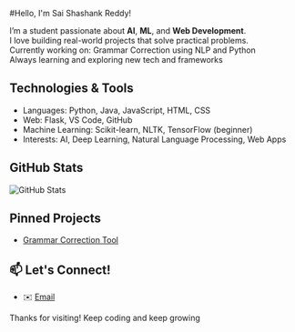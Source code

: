 #Hello, I'm Sai Shashank Reddy!

 I’m a student passionate about **AI**, **ML**, and **Web Development**.  
 I love building real-world projects that solve practical problems.  
 Currently working on: Grammar Correction using NLP and Python  
 Always learning and exploring new tech and frameworks

## Technologies & Tools
- Languages: Python, Java, JavaScript, HTML, CSS
-  Web: Flask, VS Code, GitHub
-  Machine Learning: Scikit-learn, NLTK, TensorFlow (beginner)
-  Interests: AI, Deep Learning, Natural Language Processing, Web Apps

## GitHub Stats
![GitHub Stats](https://github-readme-stats.vercel.app/api?username=shashank263&show_icons=true&theme=radical)

##  Pinned Projects
-  [Grammar Correction Tool](https://github.com/shashank263/grammer-correction)
  

## 📫 Let's Connect!
- ✉️ [Email](s.shashankreddy24@gmail.com)

Thanks for visiting! Keep coding and keep growing 


<!---
shashank263/shashank263 is a ✨ special ✨ repository because its `README.md` (this file) appears on your GitHub profile.
You can click the Preview link to take a look at your changes.
--->
